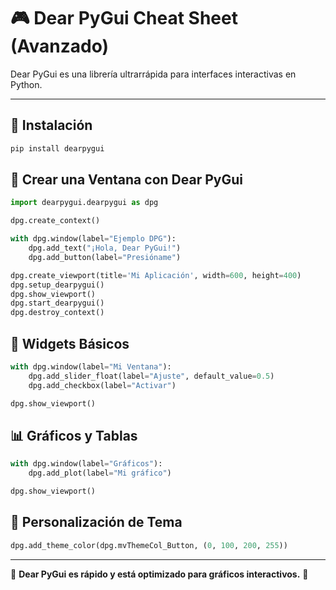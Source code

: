 # 🎮 Dear PyGui Cheat Sheet (Avanzado)

Dear PyGui es una librería ultrarrápida para interfaces interactivas en Python.

---

## 🚀 Instalación
```bash
pip install dearpygui
```

## 📌 Crear una Ventana con Dear PyGui
```python
import dearpygui.dearpygui as dpg

dpg.create_context()

with dpg.window(label="Ejemplo DPG"):
    dpg.add_text("¡Hola, Dear PyGui!")
    dpg.add_button(label="Presióname")

dpg.create_viewport(title='Mi Aplicación', width=600, height=400)
dpg.setup_dearpygui()
dpg.show_viewport()
dpg.start_dearpygui()
dpg.destroy_context()
```

## 🎨 Widgets Básicos
```python
with dpg.window(label="Mi Ventana"):
    dpg.add_slider_float(label="Ajuste", default_value=0.5)
    dpg.add_checkbox(label="Activar")

dpg.show_viewport()
```

## 📊 Gráficos y Tablas
```python
with dpg.window(label="Gráficos"):
    dpg.add_plot(label="Mi gráfico")

dpg.show_viewport()
```

## 🎨 Personalización de Tema
```python
dpg.add_theme_color(dpg.mvThemeCol_Button, (0, 100, 200, 255))
```

---

📌 **Dear PyGui es rápido y está optimizado para gráficos interactivos.** 🚀
